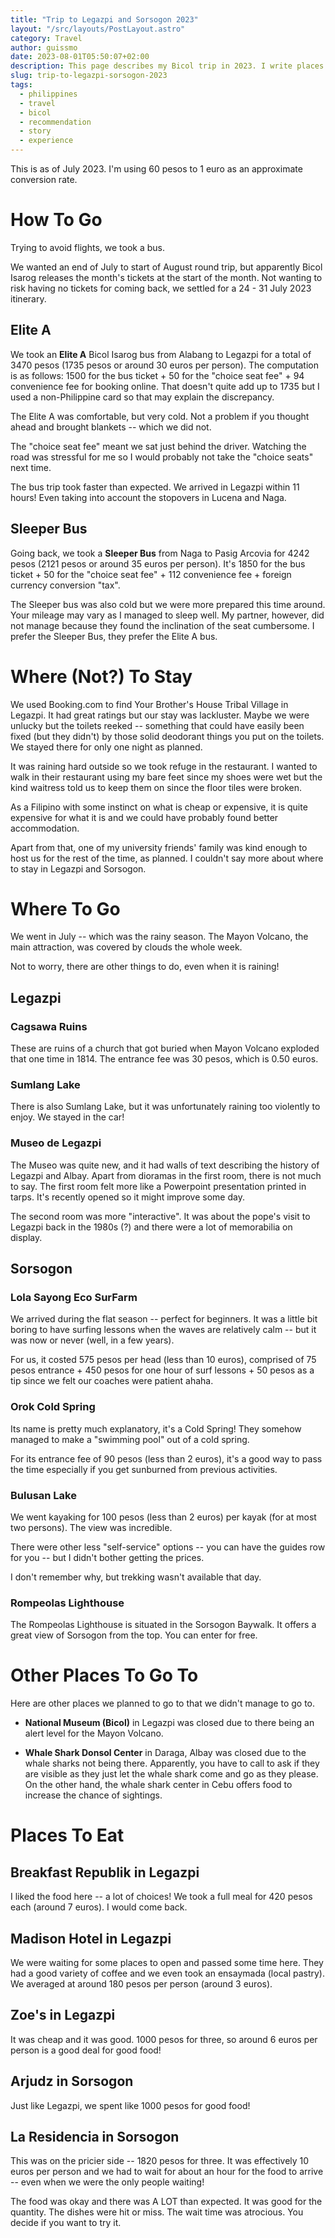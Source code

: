 ```yaml
---
title: "Trip to Legazpi and Sorsogon 2023"
layout: "/src/layouts/PostLayout.astro"
category: Travel
author: guissmo
date: 2023-08-01T05:50:07+02:00
description: This page describes my Bicol trip in 2023. I write places we went to, places we ate at, how we went there, and accompanied them with the prices that other travellers might find useful.
slug: trip-to-legazpi-sorsogon-2023
tags:
  - philippines
  - travel
  - bicol
  - recommendation
  - story
  - experience
---
```


This is as of July 2023. I'm using 60 pesos to 1 euro as an approximate conversion rate.

# How To Go

Trying to avoid flights, we took a bus.

We wanted an end of July to start of August round trip, but apparently Bicol Isarog releases the month's tickets at the start of the month. Not wanting to risk having no tickets for coming back, we settled for a 24 - 31 July 2023 itinerary.

## Elite A

We took an **Elite A** Bicol Isarog bus from Alabang to Legazpi for a total of 3470 pesos (1735 pesos or around 30 euros per person). The computation is as follows: 1500 for the bus ticket + 50 for the "choice seat fee" + 94 convenience fee for booking online. That doesn't quite add up to 1735 but I used a non-Philippine card so that may explain the discrepancy.

The Elite A was comfortable, but very cold. Not a problem if you thought ahead and brought blankets -- which we did not.

The "choice seat fee" meant we sat just behind the driver. Watching the road was stressful for me so I would probably not take the "choice seats" next time.

The bus trip took faster than expected. We arrived in Legazpi within 11 hours! Even taking into account the stopovers in Lucena and Naga.

## Sleeper Bus

Going back, we took a **Sleeper Bus** from Naga to Pasig Arcovia for 4242 pesos (2121 pesos or around 35 euros per person). It's 1850 for the bus ticket + 50 for the "choice seat fee" + 112 convenience fee + foreign currency conversion "tax".

The Sleeper bus was also cold but we were more prepared this time around. Your mileage may vary as I managed to sleep well. My partner, however, did not manage because they found the inclination of the seat cumbersome. I prefer the Sleeper Bus, they prefer the Elite A bus.

# Where (Not?) To Stay

We used Booking.com to find Your Brother's House Tribal Village in Legazpi. It had great ratings but our stay was lackluster. Maybe we were unlucky but the toilets reeked -- something that could have easily been fixed (but they didn't) by those solid deodorant things you put on the toilets. We stayed there for only one night as planned.

It was raining hard outside so we took refuge in the restaurant. I wanted to walk in their restaurant using my bare feet since my shoes were wet but the kind waitress told us to keep them on since the floor tiles were broken.

As a Filipino with some instinct on what is cheap or expensive, it is quite expensive for what it is and we could have probably found better accommodation.

Apart from that, one of my university friends' family was kind enough to host us for the rest of the time, as planned. I couldn't say more about where to stay in Legazpi and Sorsogon.

# Where To Go

We went in July -- which was the rainy season. The Mayon Volcano, the main attraction, was covered by clouds the whole week.

Not to worry, there are other things to do, even when it is raining!

## Legazpi

### Cagsawa Ruins

These are ruins of a church that got buried when Mayon Volcano exploded that one time in 1814. The entrance fee was 30 pesos, which is 0.50 euros.

### Sumlang Lake

There is also Sumlang Lake, but it was unfortunately raining too violently to enjoy. We stayed in the car!

### Museo de Legazpi

The Museo was quite new, and it had walls of text describing the history of Legazpi and Albay. Apart from dioramas in the first room, there is not much to say. The first room felt more like a Powerpoint presentation printed in tarps. It's recently opened so it might improve some day.

The second room was more "interactive". It was about the pope's visit to Legazpi back in the 1980s (?) and there were a lot of memorabilia on display.

## Sorsogon

### Lola Sayong Eco SurFarm

We arrived during the flat season -- perfect for beginners. It was a little bit boring to have surfing lessons when the waves are relatively calm -- but it was now or never (well, in a few years).

For us, it costed 575 pesos per head (less than 10 euros), comprised of 75 pesos entrance + 450 pesos for one hour of surf lessons + 50 pesos as a tip since we felt our coaches were patient ahaha.

### Orok Cold Spring

Its name is pretty much explanatory, it's a Cold Spring! They somehow managed to make a "swimming pool" out of a cold spring.

For its entrance fee of 90 pesos (less than 2 euros), it's a good way to pass the time especially if you get sunburned from previous activities.

### Bulusan Lake

We went kayaking for 100 pesos (less than 2 euros) per kayak (for at most two persons). The view was incredible.

There were other less "self-service" options -- you can have the guides row for you -- but I didn't bother getting the prices.

I don't remember why, but trekking wasn't available that day.

### Rompeolas Lighthouse

The Rompeolas Lighthouse is situated in the Sorsogon Baywalk. It offers a great view of Sorsogon from the top. You can enter for free.

# Other Places To Go To

Here are other places we planned to go to that we didn't manage to go to.

- **National Museum (Bicol)** in Legazpi was closed due to there being an alert level for the Mayon Volcano.

- **Whale Shark Donsol Center** in Daraga, Albay was closed due to the whale sharks not being there. Apparently, you have to call to ask if they are visible as they just let the whale shark come and go as they please. On the other hand, the whale shark center in Cebu offers food to increase the chance of sightings.

# Places To Eat

## Breakfast Republik in Legazpi

I liked the food here -- a lot of choices! We took a full meal for 420 pesos each (around 7 euros). I would come back.

## Madison Hotel in Legazpi

We were waiting for some places to open and passed some time here. They had a good variety of coffee and we even took an ensaymada (local pastry). We averaged at around 180 pesos per person (around 3 euros).

## Zoe's in Legazpi

It was cheap and it was good. 1000 pesos for three, so around 6 euros per person is a good deal for good food!

## Arjudz in Sorsogon

Just like Legazpi, we spent like 1000 pesos for good food!

## La Residencia in Sorsogon

This was on the pricier side -- 1820 pesos for three. It was effectively 10 euros per person and we had to wait for about an hour for the food to arrive -- even when we were the only people waiting!

The food was okay and there was A LOT than expected. It was good for the quantity. The dishes were hit or miss. The wait time was atrocious. You decide if you want to try it.
